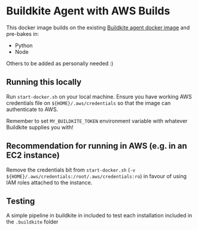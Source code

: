 # Buildkite Agent with AWS Builds

This docker image builds on the existing [Buildkite agent docker image](https://hub.docker.com/r/buildkite/agent/dockerfile) and pre-bakes in:

- Python
- Node

Others to be added as personally needed :)

## Running this locally
Run `start-docker.sh` on your local machine. Ensure you have working AWS credentials file on `${HOME}/.aws/credentials` so that the image can authenticate to AWS.  

Remember to set `MY_BUILDKITE_TOKEN` environment variable with whatever Buildkite supplies you with!

## Recommendation for running in AWS (e.g. in an EC2 instance)
Remove the credentials bit from `start-docker.sh` (`-v ${HOME}/.aws/credentials:/root/.aws/credentials:ro`) in favour of using IAM roles attached to the instance.

## Testing
A simple pipeline in buildkite in included to test each installation included in the `.buildkite` folder